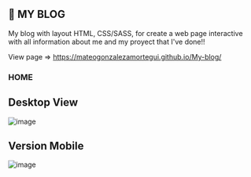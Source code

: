 ## 🚀 MY BLOG
My blog with layout HTML, CSS/SASS, for create a web page interactive with all information about me and my proyect that I've done!!

View page => https://mateogonzalezamortegui.github.io/My-blog/

###  HOME
## Desktop View
![image](https://user-images.githubusercontent.com/108773631/200130788-0d3bc3ac-2e89-43ed-a2db-f20655f4b0e5.png)


## Version Mobile
![image](https://user-images.githubusercontent.com/108773631/200130828-3ab36ad8-cb8e-4bbd-9bff-b68200763843.png)
